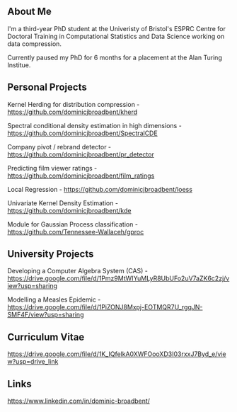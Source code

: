 ## About Me
I'm a third-year PhD student at the Univeristy of Bristol's ESPRC Centre for Doctoral Training in Computational Statistics and Data Science working on data compression.

Currently paused my PhD for 6 months for a placement at the Alan Turing Institue.

## Personal Projects
Kernel Herding for distribution compression - https://github.com/dominicjbroadbent/kherd

Spectral conditional density estimation in high dimensions - https://github.com/dominicjbroadbent/SpectralCDE

Company pivot / rebrand detector - https://github.com/dominicjbroadbent/pr_detector

Predicting film viewer ratings - https://github.com/dominicjbroadbent/film_ratings

Local Regression - https://github.com/dominicjbroadbent/loess

Univariate Kernel Density Estimation - https://github.com/dominicjbroadbent/kde

Module for Gaussian Process classification - https://github.com/Tennessee-Wallaceh/gproc


## University Projects
Developing a Computer Algebra System (CAS) - https://drive.google.com/file/d/1Pmz9MtWIYuMLyR8UbUFo2uV7aZK6c2zj/view?usp=sharing

Modelling a Measles Epidemic - https://drive.google.com/file/d/1PiZONJ8Mxpj-EOTMQR7U_rgqJN-SMF4F/view?usp=sharing

## Curriculum Vitae
https://drive.google.com/file/d/1K_IQfelkA0XWFOooXD3I03rxxJ7Byd_e/view?usp=drive_link

## Links
https://www.linkedin.com/in/dominic-broadbent/
